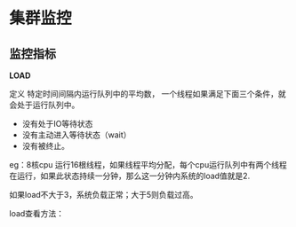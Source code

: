 
# 集群监控


## 监控指标

**LOAD**

定义 特定时间间隔内运行队列中的平均数， 一个线程如果满足下面三个条件，就会处于运行队列中。
 * 没有处于IO等待状态
 * 没有主动进入等待状态（wait）
 * 没有被终止。

eg：8核cpu 运行16根线程，如果线程平均分配，每个cpu运行队列中有两个线程在运行，如果此状态持续一分钟，那么这一分钟内系统的load值就是2.
 
 如果load不大于3，系统负载正常；大于5则负载过高。
 
 load查看方法：
 
 









